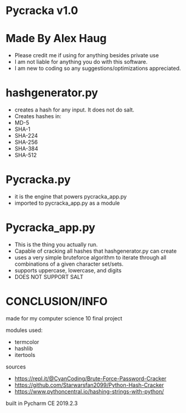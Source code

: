 # Pycracka v1.0
# Made By Alex Haug
- Please credit me if using for anything besides private use
- I am not liable for anything you do with this software.
- I am new to coding so any suggestions/optimizations appreciated.

# hashgenerator.py 
- creates a hash for any input. It does not do salt.
- Creates hashes in:
- MD-5
- SHA-1
- SHA-224
- SHA-256
- SHA-384
- SHA-512

# Pycracka.py
- it is the engine that powers pycracka_app.py
- imported to pycracka_app.py as a module

# Pycracka_app.py
- This is the thing you actually run.
- Capable of cracking all hashes that hashgenerator.py can create
- uses a very simple bruteforce algorithm to iterate through all combinations of a given character set/sets. 
- supports uppercase, lowercase, and digits
- DOES NOT SUPPORT SALT

# CONCLUSION/INFO
made for my computer science 10 final project

modules used:
- termcolor
- hashlib
- itertools

sources
- https://repl.it/@CyanCoding/Brute-Force-Password-Cracker
- https://github.com/Starwarsfan2099/Python-Hash-Cracker
- https://www.pythoncentral.io/hashing-strings-with-python/

built in Pycharm CE 2019.2.3
